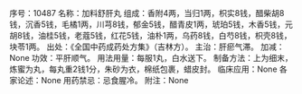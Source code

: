 序号：10487
名称：加料舒肝丸
组成：香附4两，当归1两，枳实8钱，醋柴胡8钱，沉香5钱，毛橘1两，川芎8钱，郁金5钱，醋青皮1两，琥珀5钱，木香5钱，元胡8钱，油桂5钱，老蔻5钱，红花5钱，油朴1两，乌药8钱，白芍8钱，枳壳8钱，块苓1两。
出处：《全国中药成药处方集》（吉林方）。
主治：肝瘀气滞。
加减：None
功效：平肝顺气。
用法用量：每服1丸，白水送下。
制备方法：上为细末，炼蜜为丸，每丸重2钱1分，朱砂为衣，棉纸包裹，蜡皮封。
临床应用：None
各家论述：None
用药禁忌：忌食腥冷。
附注：None
